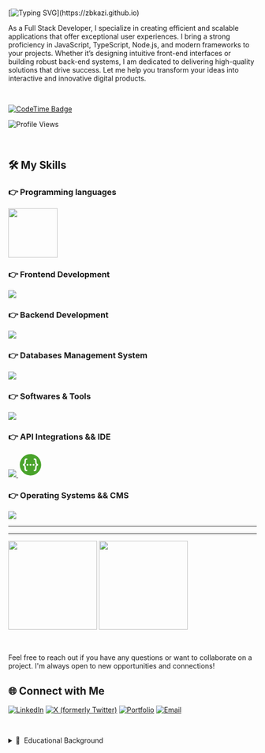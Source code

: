 <h3 align="center" style="color:#00d4ff; padding: 30px; font-size:20px;">

</h3>

[![Typing SVG](https://readme-typing-svg.demolab.com?font=Fira+Code&pause=1000&random=false&width=435&lines=Hi%2C+I'm+Zobaidul+Kazi;Full+Stack+Developer+;Crafting+Seamless+Digital+Solutions.;Proficient+in+modern+technologies;Including+JavaScript%2C+TypeScript%2C;+Node.js+and+various+frameworks..)](https://zbkazi.github.io)


As a Full Stack Developer, I specialize in creating efficient and scalable applications that offer exceptional user experiences. I bring a strong proficiency in JavaScript, TypeScript, Node.js, and modern frameworks to your projects. Whether it’s designing intuitive front-end interfaces or building robust back-end systems, I am dedicated to delivering high-quality solutions that drive success. Let me help you transform your ideas into interactive and innovative digital products.

<p>

&emsp;

[![CodeTime Badge](https://img.shields.io/endpoint?style=social&color=222&url=https%3A%2F%2Fapi.codetime.dev%2Fshield%3Fid%3D25584%26project%3D%26in=0)](https://zobkazi.github.io)

![Profile Views](https://komarev.com/ghpvc/?username=zbkazi&color=blue)

&emsp;

## 🛠️ My Skills

### 👉 Programming languages



  <a href="https://zbkazi.github.io">
    <img style="width: 100px; height: 100px;" src="https://skillicons.dev/icons?i=js,ts,python" />
  </a>


### 👉 Frontend Development


<a href="https://zbkazi.github.io/">
    <img src="https://skillicons.dev/icons?i=html,css,windicss,sass,bootstrap,tailwindcss,materialui,styledcomponents,react,next,svelte,redux,jest,cypress,regex&perline=4" />
</a>



### 👉 Backend Development

  <a href="https://zbkazi.github.io/">
    <img src="https://skillicons.dev/icons?i=nodejs,deno,express,nest,flask,,redis,rabbitmq,kafka,kubernetes,githubactions&perline=6" />
  </a>



### 👉 Databases Management System



  <a href="https://zbkazi.github.io/">
    <img src="https://skillicons.dev/icons?i=mongo,mysql,postgres,prisma,supabase,sequelize" />
  </a>



### 👉 Softwares & Tools



  <a href="https://zbkazi.github.io/">
    <img src="https://skillicons.dev/icons?i=git,github,gitlab,docker,npm,yarn,pnpm,figma,firebase,notion&perline=6" />
   
  </a>
  



### 👉 API Integrations && IDE



  <a href="">
    <img  src="https://skillicons.dev/icons?i=vscode,codepen,postman", />
     <svg height="50" preserveAspectRatio="xMidYMid" viewBox="0 0 256 256" width="50" xmlns="http://www.w3.org/2000/svg"><path d="m127.059657 255.996921c-68.2090026-.470449-127.51673062-57.078479-127.05700194-128.998618.44199434-69.2024402 57.94900474-127.46727058 129.10736494-126.99545745 69.157108.45954053 127.503089 57.86392555 126.885116 128.19135345.572955 69.689254-58.060868 128.29499-128.935479 127.802722zm0 0c-68.2090026-.470449-127.51673062-57.078479-127.05700194-128.998618.44199434-69.2024402 57.94900474-127.46727058 129.10736494-126.99545745 69.157108.45954053 127.503089 57.86392555 126.885116 128.19135345.572955 69.689254-58.060868 128.29499-128.935479 127.802722z" fill="#fff"/><path d="m127.184644 238.997327c-59.1522675-.408056-110.5810349-49.498583-110.1823412-111.865899.3837257-60.0128327 50.2530972-110.5397174 111.9608142-110.1289408 59.971427.3985349 110.568788 50.1800369 110.032661 111.1667638.496666 60.43313-50.348348 111.255175-111.811134 110.828076zm0 0c-59.1522675-.408056-110.5810349-49.498583-110.1823412-111.865899.3837257-60.0128327 50.2530972-110.5397174 111.9608142-110.1289408 59.971427.3985349 110.568788 50.1800369 110.032661 111.1667638.496666 60.43313-50.348348 111.255175-111.811134 110.828076z" fill="#49a32b"/><path d="m169.327319 127.956161c-.284596 5.290212-4.906213 9.683063-9.461106 8.916425-.021787 0-.044936 0-.068085 0-5.045107.006809-9.139745-4.078298-9.145192-9.123404.171575-5.058724 4.366979-9.045787 9.427064-8.96 5.045106.02451 9.51966 4.288 9.247319 9.166979zm-81.1261275 51.264c1.9022979.055829 3.8059574.014978 5.9996596.014978v13.785873c-13.6347234 2.305361-24.8660426-1.565958-27.6221277-13.091405-.9436596-4.237617-1.5237447-8.548766-1.7361702-12.885787-.292766-4.591659.2137872-9.235064-.1361702-13.818553-.9695319-12.612085-2.6035745-16.917787-14.706383-17.514213v-15.69634c.8674043-.202894 1.7470638-.352681 2.6321702-.452085 6.6355745-.326809 9.4325107-2.361192 10.916766-8.897362.6754042-3.672511 1.0757447-7.389958 1.1942127-11.1223831.5256171-7.2170212.3390639-14.5511489 1.5414468-21.6510638 1.737532-10.267234 8.1116596-15.2551489 18.6403405-15.8134468 2.9957447-.1606808 6.0010212-.0245106 9.3957447-.0245106v14.0908936c-1.3971064.0994042-2.6771064.3022979-3.9489362.2641702-8.5800851-.2628085-9.024 2.6594043-9.650383 9.7620426-.3908085 4.4541276.1484255 8.9845106-.155234 13.453617-.3172766 4.4473189-.9123405 8.8714889-1.7811064 13.2452769-1.2377873 6.338723-5.1349787 11.052936-10.5354894 15.053617 10.4837447 6.822127 11.6765958 17.422978 12.3574468 28.187234.3662979 5.78451.1988085 11.609872.7857022 17.365787.4575319 4.467745 2.1950638 5.607489 6.8085106 5.74366zm8.8360851-60.430979h.1620425c5.0124259.083064 9.0103829 4.213106 8.9273189 9.226893 0 .164766-.005447.328171-.014978.491575-.281873 4.899404-4.481362 8.641362-9.3807664 8.359489-.1974468.004085-.3935319 0-.5909787-.009532-4.9892766-.247829-8.8333617-4.493617-8.5855319-9.482893.2478298-4.989277 4.493617-8.833362 9.4828936-8.585532zm31.2360854 0c5.482212-.042213 9.123404 3.510468 9.152 8.930042.029957 5.565277-3.421958 9.126128-8.868766 9.149277-5.539405.024511-9.186043-3.479149-9.216-8.866043-.016341-.275063-.020426-.550127-.012256-.825191.153873-4.786383 4.158639-8.541958 8.945022-8.388085zm65.399829-6.865702c1.458383 5.446808 4.297532 7.361361 10.03166 7.622808.939575.043575 1.875064.202894 3.163234.345873v15.692255c-.697191.228766-1.412085.40034-2.137872.512-7.684085.477957-11.186383 3.630298-11.962553 11.334808-.49566 4.918468-.454809 9.891405-.795234 14.827575-.142979 5.419574-.635915 10.82417-1.476086 16.179745-1.960851 9.703489-8.019063 14.54434-18.028936 15.135319-3.221787.190638-6.466723.029957-9.940425.029957v-14.025532c1.869617-.115744 3.52-.275064 5.174468-.314553 5.980596-.142979 8.095319-2.071149 8.388085-8.010894.324085-6.525276.465702-13.058723.757106-19.585361.42349-9.433873 3.006639-17.861447 11.795064-23.745362-5.028766-3.585362-9.066213-7.92783-10.112-13.783149-1.265021-7.097191-1.673532-14.3509787-2.354383-21.5475744-.33634-3.597617-.32-7.2265532-.671319-10.8214468-.378553-3.8808511-3.044766-5.2234894-6.577021-5.3106383-2.02349-.0490213-4.055149-.0095319-6.642383-.0095319v-13.696c16.509276-2.7411064 27.913532 2.752 28.972936 18.5477446.443915 6.6328511.378553 13.2970213.803404 19.9298728.186553 3.60851.725787 7.189787 1.612255 10.692085z" fill="#fff"/></svg>
  </a>


### 👉 Operating Systems && CMS



  <a href="https://zbkazi.github.io/">
    <img src="https://skillicons.dev/icons?i=linux,windows,wordpress" />
  </a>



---

---

<img height="180em" src="https://github-readme-stats-eight-theta.vercel.app/api?username=zbkazi&show_icons=true&theme=algolia&include_all_commits=true&count_private=true"/>

<img height="180em" src="https://github-readme-stats-eight-theta.vercel.app/api/top-langs/?username=zbkazi&layout=compact&langs_count=8&theme=algolia"/>

&emsp;

Feel free to reach out if you have any questions or want to collaborate on a project. I'm always open to new opportunities and connections!

## 🌐 Connect with Me

[![LinkedIn](https://img.shields.io/badge/LinkedIn-0077B5?style=for-the-badge&logo=linkedin&logoColor=white)](https://www.linkedin.com/in/zobaidulkazi/)
[![X (formerly Twitter)](https://img.shields.io/badge/X-1DA1F2?style=for-the-badge&logo=x&logoColor=white)](https://x.com/zobaidulkazi)
[![Portfolio](https://img.shields.io/badge/Portfolio-rffa00?style=for-the-badge&logo=About.me&logoColor=white)](https://zobkazi.github.io)
[![Email](https://img.shields.io/badge/Email-D14836?style=for-the-badge&logo=gmail&logoColor=white)](mailto:zk.kazi@gmail.com)

&emsp;

<details>

  <summary>📃 &nbsp;Educational Background</summary>

## Education

- 📖 **&nbsp;Diploma In Engineering**\
  📆 &nbsp;2019 - 2023\
  📍 **&nbsp; Mymensingh Polytechnic Institute** - Mymensingh,Bangladesh

- 📖 **&nbsp;SSC**\
  📆 &nbsp;2017 - 2018\
  📍 **&nbsp;Ulipur,Kurigram** - Kurigram,Rongpur, Bangladesh 🇧🇩

---

---

---